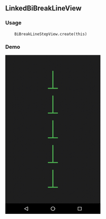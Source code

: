 ## LinkedBiBreakLineView

### Usage

```
    BiBreakLineStepView.create(this)
```

### Demo

<img src="https://github.com/Anwesh43/LinkedBiBreakLineStepView/blob/master/demo/bibreaklinestepview.gif" width="300px" height="500px">